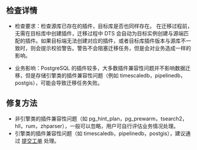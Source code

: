 
## 检查详情
- 检查要求：检查源库已存在的插件，目标库是否也同样存在。
在迁移过程前，无需在目标库中创建插件，迁移过程中 DTS 会自动为目标实例创建与源端匹配的插件。如果目标端无法创建对应的插件，或者目标库插件版本与源库不一致时，则会提示校验警告。警告不会阻塞迁移任务，但是会对业务造成一样的影响。
  
- 业务影响：PostgreSQL 的插件较多，大多数插件兼容性问题并不影响数据迁移，但是存储引擎类的插件兼容性问题（例如 timescaledb，pipelinedb，postgis），可能会导致迁移任务失败。

## 修复方法
- 非引擎类的插件兼容性问题（如 pg_hint_plan，pg_prewarm，tsearch2，hll，rum，zhparser），一般可以忽略，用户可自行评估业务情况处理。
- 引擎类的插件兼容性问题（如 timescaledb，pipelinedb，postgis），建议通过 [提交工单](https://console.cloud.tencent.com/workorder/category) 处理。

